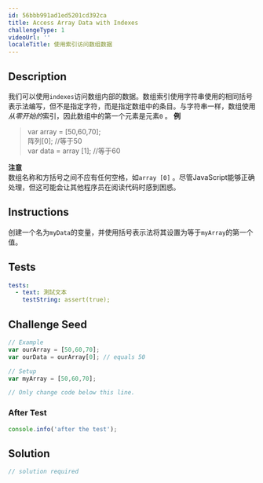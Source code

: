 ```yaml
---
id: 56bbb991ad1ed5201cd392ca
title: Access Array Data with Indexes
challengeType: 1
videoUrl: ''
localeTitle: 使用索引访问数组数据
---
```


## Description
<section id="description">我们可以使用<code>indexes</code>访问数组内部的数据。数组索引使用字符串使用的相同括号表示法编写，但不是指定字符，而是指定数组中的条目。与字符串一样，数组使用<dfn>从零开始的</dfn>索引，因此数组中的第一个元素是元素<code>0</code> 。 <strong>例</strong> <blockquote> var array = [50,60,70]; <br>阵列[0]; //等于50 <br> var data = array [1]; //等于60 </blockquote> <strong>注意</strong> <br>数组名称和方括号之间不应有任何空格，如<code>array [0]</code> 。尽管JavaScript能够正确处理，但这可能会让其他程序员在阅读代码时感到困惑。 </section>

## Instructions
<section id="instructions">创建一个名为<code>myData</code>的变量，并使用括号表示法将其设置为等于<code>myArray</code>的第一个值。 </section>

## Tests
<section id='tests'>

```yml
tests:
  - text: 測試文本
    testString: assert(true);

```

</section>

## Challenge Seed
<section id='challengeSeed'>

<div id='js-seed'>

```js
// Example
var ourArray = [50,60,70];
var ourData = ourArray[0]; // equals 50

// Setup
var myArray = [50,60,70];

// Only change code below this line.

```

</div>


### After Test
<div id='js-teardown'>

```js
console.info('after the test');
```

</div>

</section>

## Solution
<section id='solution'>

```js
// solution required
```
</section>
